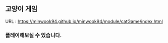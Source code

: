 ## 고양이 게임

URL : https://minwook94.github.io/minwook94/module/catGame/index.html

### 플레이해보실 수 있습니다.